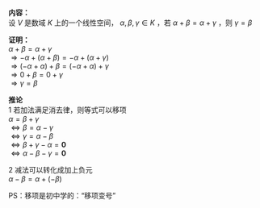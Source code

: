**内容：**  
设 $V$ 是数域 $K$ 上的一个线性空间， $\alpha,\beta,\gamma\in K$ ，若 $\alpha+\beta=\alpha+\gamma$ ，则  $\gamma=\beta$  
  
**证明：**  
$\alpha+\beta=\alpha+\gamma$  
$\Rightarrow-\alpha+(\alpha+\beta)=-\alpha+(\alpha+\gamma)$  
$\Rightarrow(-\alpha+\alpha)+\beta=(-\alpha+\alpha)+\gamma$  
$\Rightarrow0+\beta=0+\gamma$  
$\Rightarrow\gamma=\beta$  
  
**推论**  
1 若加法满足消去律，则等式可以移项  
$\alpha=\beta+\gamma$  
$\Leftrightarrow\beta=\alpha-\gamma$  
$\Leftrightarrow\gamma=\alpha-\beta$  
$\Leftrightarrow\beta+\gamma-\alpha=\mathbf0$  
$\Leftrightarrow\alpha-\beta-\gamma=\mathbf0$  
  
2 减法可以转化成加上负元  
$\alpha-\beta=\alpha+(-\beta)$  
  
PS：移项是初中学的：“移项变号”  
